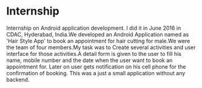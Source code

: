 # Internship
Internship on Android application development. I did it in June 2016 in CDAC, Hyderabad, India.We developed an Android Application named as 'Hair Style App' to book an appointment for hair cutting for male.We were the team of four members.My task was to Create several activities and user interface for those activities.A detail form is given to the user to fill his name, mobile number and the date when the user want to book an appointment for. Later on user gets notification on his cell phone for the confirmation of booking. This was a just a small application without any backend.
